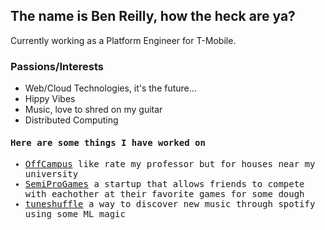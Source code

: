 ## The name is Ben Reilly, how the heck are ya?
Currently working as a Platform Engineer for T-Mobile.

### Passions/Interests
- Web/Cloud Technologies, it's the future...
- Hippy Vibes
- Music, love to shred on my guitar
- Distributed Computing

<samp>
  <h4>Here are some things I have worked on</h4>
  <ul> 
    <li><a href="https://offcampus.site/">OffCampus</a> like rate my professor but for houses near my university</li>
    <li><a href="https://semiprogames.com/">SemiProGames</a> a startup that allows friends to compete with eachother at their favorite games for some dough</li>
    <li><a href="https://www.tuneshuffle.com/">tuneshuffle</a> a way to discover new music through spotify using some ML magic</li>
  </ul>
</samp>

<!--
**ben-jamming-reilly/ben-jamming-reilly** is a ✨ _special_ ✨ repository because its `README.md` (this file) appears on your GitHub profile.

Here are some ideas to get you started:

- 🔭 I’m currently working on ...
- 🌱 I’m currently learning ...
- 👯 I’m looking to collaborate on ...
- 🤔 I’m looking for help with ...
- 💬 Ask me about ...
- 📫 How to reach me: ...
- 😄 Pronouns: ...
- ⚡ Fun fact: ...
-->

